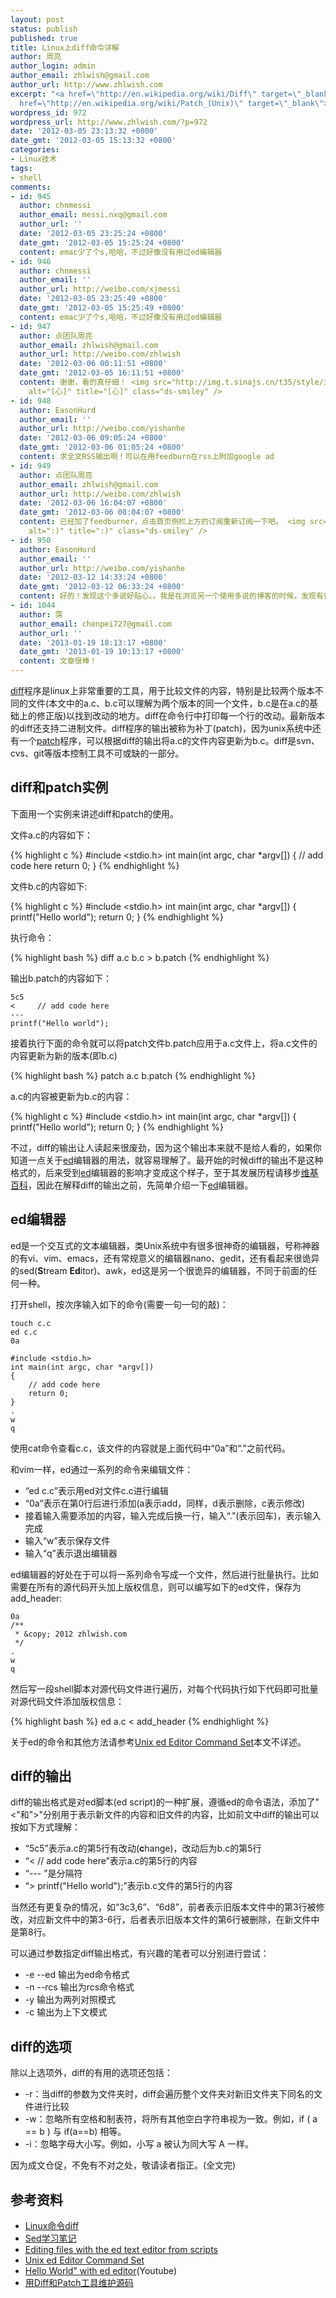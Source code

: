 ```yaml
---
layout: post
status: publish
published: true
title: Linux上diff命令详解
author: 周亮
author_login: admin
author_email: zhlwish@gmail.com
author_url: http://www.zhlwish.com
excerpt: "<a href=\"http://en.wikipedia.org/wiki/Diff\" target=\"_blank\">diff</a>程序是linux上非常重要的工具，用于比较文件的内容，特别是比较两个版本不同的文件(本文中的a.c、b.c可以理解为两个版本的同一个文件，b.c是在a.c的基础上的修正版)以找到改动的地方。diff在命令行中打印每一个行的改动。最新版本的diff还支持二进制文件。diff程序的输出被称为补丁(patch)，因为unix系统中还有一个<a
  href=\"http://en.wikipedia.org/wiki/Patch_(Unix)\" target=\"_blank\">patch</a>程序，可以根据diff的输出将a.c的文件内容更新为b.c。diff是svn、cvs、git等版本控制工具不可或缺的一部分。"
wordpress_id: 972
wordpress_url: http://www.zhlwish.com/?p=972
date: '2012-03-05 23:13:32 +0800'
date_gmt: '2012-03-05 15:13:32 +0800'
categories:
- Linux技术
tags:
- shell
comments:
- id: 945
  author: chnmessi
  author_email: messi.nxq@gmail.com
  author_url: ''
  date: '2012-03-05 23:25:24 +0800'
  date_gmt: '2012-03-05 15:25:24 +0800'
  content: emac少了个s,哈哈，不过好像没有用过ed编辑器
- id: 946
  author: chnmessi
  author_email: ''
  author_url: http://weibo.com/xjmessi
  date: '2012-03-05 23:25:49 +0800'
  date_gmt: '2012-03-05 15:25:49 +0800'
  content: emac少了个s,哈哈，不过好像没有用过ed编辑器
- id: 947
  author: 点团队周亮
  author_email: zhlwish@gmail.com
  author_url: http://weibo.com/zhlwish
  date: '2012-03-06 00:11:51 +0800'
  date_gmt: '2012-03-05 16:11:51 +0800'
  content: 谢谢，看的真仔细！ <img src="http://img.t.sinajs.cn/t35/style/images/common/face/ext/normal/40/hearta_org.gif"
    alt="[心]" title="[心]" class="ds-smiley" /> 
- id: 948
  author: EasonHurd
  author_email: ''
  author_url: http://weibo.com/yishanhe
  date: '2012-03-06 09:05:24 +0800'
  date_gmt: '2012-03-06 01:05:24 +0800'
  content: 求全文RSS输出啊！可以在用feedburn在rss上附加google ad
- id: 949
  author: 点团队周亮
  author_email: zhlwish@gmail.com
  author_url: http://weibo.com/zhlwish
  date: '2012-03-06 16:04:07 +0800'
  date_gmt: '2012-03-06 08:04:07 +0800'
  content: 已经加了feedburner，点击首页侧栏上方的订阅重新订阅一下吧。 <img src="http://static.duoshuo.com/images/smilies/icon_smile.gif"
    alt=":)" title=":)" class="ds-smiley" /> 
- id: 950
  author: EasonHurd
  author_email: ''
  author_url: http://weibo.com/yishanhe
  date: '2012-03-12 14:33:24 +0800'
  date_gmt: '2012-03-12 06:33:24 +0800'
  content: 好的！发现这个多说好贴心。。我是在浏览另一个使用多说的博客的时候，发现有留言提醒，点击就来到了这里。：）
- id: 1044
  author: 霈
  author_email: chenpei727@gmail.com
  author_url: ''
  date: '2013-01-19 18:13:17 +0800'
  date_gmt: '2013-01-19 10:13:17 +0800'
  content: 文章很棒！
---
```

<a href="http://en.wikipedia.org/wiki/Diff" target="_blank">diff</a>程序是linux上非常重要的工具，用于比较文件的内容，特别是比较两个版本不同的文件(本文中的a.c、b.c可以理解为两个版本的同一个文件，b.c是在a.c的基础上的修正版)以找到改动的地方。diff在命令行中打印每一个行的改动。最新版本的diff还支持二进制文件。diff程序的输出被称为补丁(patch)，因为unix系统中还有一个<a href="http://en.wikipedia.org/wiki/Patch_(Unix)" target="_blank">patch</a>程序，可以根据diff的输出将a.c的文件内容更新为b.c。diff是svn、cvs、git等版本控制工具不可或缺的一部分。

## diff和patch实例

下面用一个实例来讲述diff和patch的使用。

文件a.c的内容如下：

{% highlight c %}
#include <stdio.h>
int main(int argc, char *argv[])
{
    // add code here
    return 0;
}
{% endhighlight %}

文件b.c的内容如下:

{% highlight c %}
#include <stdio.h>
int main(int argc, char *argv[])
{
    printf("Hello world");
    return 0;
}
{% endhighlight %}

执行命令：

{% highlight bash %}
diff a.c b.c > b.patch
{% endhighlight %}

输出b.patch的内容如下：

    5c5
    <     // add code here
    ---
    printf("Hello world");

接着执行下面的命令就可以将patch文件b.patch应用于a.c文件上，将a.c文件的内容更新为新的版本(即b.c)

{% highlight bash %}
patch a.c b.patch
{% endhighlight %}

a.c的内容被更新为b.c的内容：

{% highlight c %}
#include <stdio.h>
int main(int argc, char *argv[])
{
    printf("Hello world");
    return 0;
}
{% endhighlight %}

不过，diff的输出让人读起来很废劲，因为这个输出本来就不是给人看的，如果你知道一点关于<a href="http://en.wikipedia.org/wiki/Ed_(Unix)" target="_blank">ed</a>编辑器的用法，就容易理解了。最开始的时候diff的输出不是这种格式的，后来受到<a href="http://en.wikipedia.org/wiki/Ed_(Unix)" target="_blank">ed</a>编辑器的影响才变成这个样子，至于其发展历程请移步<a href="http://en.wikipedia.org/wiki/Diff#History" target="_blank">维基百科</a>，因此在解释diff的输出之前，先简单介绍一下<a href="http://en.wikipedia.org/wiki/Ed_(Unix)" target="_blank">ed</a>编辑器。

## ed编辑器

ed是一个交互式的文本编辑器，类Unix系统中有很多很神奇的编辑器，号称神器的有vi、vim、emacs，还有常规意义的编辑器nano、gedit，还有看起来很诡异的sed(**S**tream **Ed**itor)、awk，ed这是另一个很诡异的编辑器，不同于前面的任何一种。

打开shell，按次序输入如下的命令(需要一句一句的敲)：

    touch c.c
    ed c.c
    0a
    
    #include <stdio.h>
    int main(int argc, char *argv[])
    {
        // add code here
        return 0;
    }
    .
    w
    q

使用cat命令查看c.c，该文件的内容就是上面代码中“0a”和“.”之前代码。

和vim一样，ed通过一系列的命令来编辑文件：

* “ed c.c”表示用ed对文件c.c进行编辑
* “0a”表示在第0行后进行添加(a表示add，同样，d表示删除，c表示修改)
* 接着输入需要添加的内容，输入完成后换一行，输入“.<CR>”(<CR>表示回车)，表示输入完成
* 输入“w<CR>”表示保存文件
* 输入“q<CR>”表示退出编辑器

ed编辑器的好处在于可以将一系列命令写成一个文件，然后进行批量执行。比如需要在所有的源代码开头加上版权信息，则可以编写如下的ed文件，保存为add_header:

    0a
    /**
     * &copy; 2012 zhlwish.com
     */
    .
    w
    q

然后写一段shell脚本对源代码文件进行遍历，对每个代码执行如下代码即可批量对源代码文件添加版权信息：

{% highlight bash %}
ed a.c < add_header
{% endhighlight %}

关于ed的命令和其他方法请参考<a href="http://www.softpanorama.org/Editors/Exorama/index.shtml" target="_blank">Unix ed Editor Command Set</a>本文不详述。

## diff的输出

diff的输出格式是对ed脚本(ed script)的一种扩展，遵循ed的命令语法，添加了"<"和">"分别用于表示新文件的内容和旧文件的内容，比如前文中diff的输出可以按如下方式理解：

* “5c5”表示a.c的第5行有改动(**c**hange)，改动后为b.c的第5行
* “<     // add code here”表示a.c的第5行的内容
* “--- ”是分隔符
* “>     printf("Hello world");”表示b.c文件的第5行的内容

当然还有更复杂的情况，如“3c3,6”、“6d8”，前者表示旧版本文件中的第3行被修改，对应新文件中的第3-6行，后者表示旧版本文件的第6行被删除，在新文件中是第8行。

可以通过参数指定diff输出格式，有兴趣的笔者可以分别进行尝试：

* -e --ed 输出为ed命令格式
* -n --rcs 输出为rcs命令格式
* -y 输出为两列对照模式
* -c 输出为上下文模式

## diff的选项

除以上选项外，diff的有用的选项还包括：

* -r：当diff的参数为文件夹时，diff会遍历整个文件夹对新旧文件夹下同名的文件进行比较
* -w：忽略所有空格和制表符，将所有其他空白字符串视为一致。例如，if ( a == b ) 与 if(a==b) 相等。
* -i：忽略字母大小写。例如，小写 a 被认为同大写 A 一样。

因为成文仓促，不免有不对之处，敬请读者指正。(全文完)

## 参考资料

* <a href="http://baike.baidu.com/view/1374858.htm" target="_blank">Linux命令diff</a>
* <a href="http://www.tsnc.edu.cn/tsnc_wgrj/doc/sed.htm" target="_blank">Sed学习笔记</a>
* <a href="http://wiki.bash-hackers.org/howto/edit-ed" target="_blank">Editing files with the ed text editor from scripts</a>
* <a href="http://www.softpanorama.org/Editors/Exorama/index.shtml" target="_blank">Unix ed Editor Command Set</a>
* <a href="http://www.youtube.com/watch?gl=JP&v=jxlcIMPyAt4" target="_blank">Hello World" with ed editor</a>(Youtube)
* <a href="http://www.ibm.com/developerworks/cn/linux/l-diffp/" target="_blank">用Diff和Patch工具维护源码</a>

